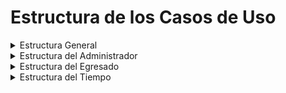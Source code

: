 # Estructura de los Casos de Uso

<details>
    <summary>Estructura General</summary>
      <div align="center">
        <image src= "./General/Estructura.svg">
      </div>
</details>

<details>
  <summary>Estructura del Administrador</summary>
    <div align="center">
      <image src= "./Administrador/Estructura.svg">
    </div>
</details>

<details>
  <summary>Estructura del Egresado</summary>
  <div align="center">
    <image src= "./Egresado/Estructura.svg">
  </div>
</details>

<details>
  <summary>Estructura del Tiempo</summary>
  <div align="center">
    <image src= "./Tiempo/Estructura.svg">
  </div>
</details>